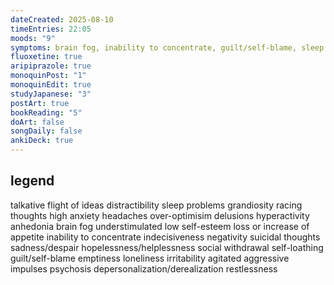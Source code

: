 ```yaml
---
dateCreated: 2025-08-10
timeEntries: 22:05
moods: "9"
symptoms: brain fog, inability to concentrate, guilt/self-blame, sleep problems, high anxiety, headaches, negativity, suicidal thoughts, sadness/despair, agitated, restlessness
fluoxetine: true
aripiprazole: true
monoquinPost: "1"
monoquinEdit: true
studyJapanese: "3"
postArt: true
bookReading: "5"
doArt: false
songDaily: false
ankiDeck: true
---
```

## legend
talkative
flight of ideas
distractibility
sleep problems
grandiosity
racing thoughts
high anxiety
headaches
over-optimisim
delusions
hyperactivity
anhedonia
brain fog
understimulated
low self-esteem
loss or increase of appetite
inability to concentrate
indecisiveness
negativity
suicidal thoughts
sadness/despair
hopelessness/helplessness
social withdrawal
self-loathing
guilt/self-blame
emptiness
loneliness
irritability
agitated
aggressive impulses
psychosis
depersonalization/derealization
restlessness